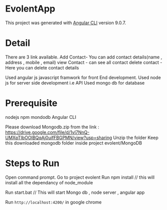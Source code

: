 # EvolentApp

This project was generated with [Angular CLI](https://github.com/angular/angular-cli) version 9.0.7.

# Detail
There are 3 link available. 
Add Contact- You can add contact details(name , address , mobile ,  email)
view Contact - can see all contact
delete contact - Here you can delete contact details

Used angular js javascript framwork for front End development.
Used node js for server side development i.e API
Used mongo db for database

# Prerequisite
nodejs
npm
mondodb
Angular CLI

Please download Mongodb.zip from the link : https://drive.google.com/file/d/1vl7NnQ-UMXpTIbOOIBQqAj0uifFBGPMN/view?usp=sharing
Unzip the folder
Keep this downloaded mongodb folder inside project evolent/MongoDB
# Steps to Run
Open command prompt.
Go to project evolent
Run npm install // this will install all the dependancy of node_module

Run start.bat // This will start Mongo db , node server , angular app

Run `http://localhost:4200/` in google chrome



